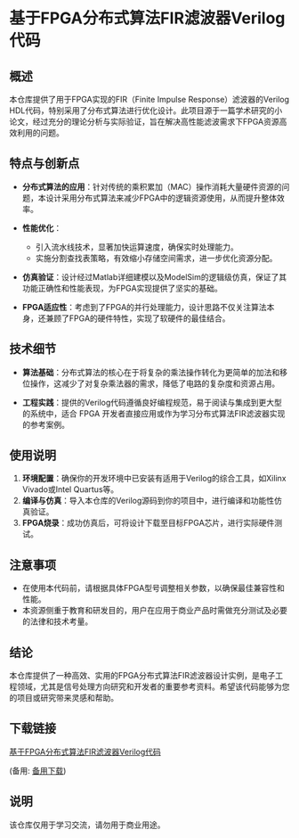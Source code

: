 # 基于FPGA分布式算法FIR滤波器Verilog代码

## 概述

本仓库提供了用于FPGA实现的FIR（Finite Impulse Response）滤波器的Verilog HDL代码，特别采用了分布式算法进行优化设计。此项目源于一篇学术研究的小论文，经过充分的理论分析与实际验证，旨在解决高性能滤波需求下FPGA资源高效利用的问题。

## 特点与创新点

- **分布式算法的应用**：针对传统的乘积累加（MAC）操作消耗大量硬件资源的问题，本设计采用分布式算法来减少FPGA中的逻辑资源使用，从而提升整体效率。
  
- **性能优化**：
    - 引入流水线技术，显著加快运算速度，确保实时处理能力。
    - 实施分割查找表策略，有效缩小存储空间需求，进一步优化资源分配。

- **仿真验证**：设计经过Matlab详细建模以及ModelSim的逻辑级仿真，保证了其功能正确性和性能表现，为FPGA实现提供了坚实的基础。

- **FPGA适应性**：考虑到了FPGA的并行处理能力，设计思路不仅关注算法本身，还兼顾了FPGA的硬件特性，实现了软硬件的最佳结合。

## 技术细节

- **算法基础**：分布式算法的核心在于将复杂的乘法操作转化为更简单的加法和移位操作，这减少了对复杂乘法器的需求，降低了电路的复杂度和资源占用。
  
- **工程实践**：提供的Verilog代码遵循良好编程规范，易于阅读与集成到更大型的系统中，适合 FPGA 开发者直接应用或作为学习分布式算法FIR滤波器实现的参考案例。

## 使用说明

1. **环境配置**：确保你的开发环境中已安装有适用于Verilog的综合工具，如Xilinx Vivado或Intel Quartus等。
2. **编译与仿真**：导入本仓库的Verilog源码到你的项目中，进行编译和功能性仿真验证。
3. **FPGA烧录**：成功仿真后，可将设计下载至目标FPGA芯片，进行实际硬件测试。

## 注意事项

- 在使用本代码前，请根据具体FPGA型号调整相关参数，以确保最佳兼容性和性能。
- 本资源侧重于教育和研发目的，用户在应用于商业产品时需做充分测试及必要的法律和技术考量。

## 结论

本仓库提供了一种高效、实用的FPGA分布式算法FIR滤波器设计实例，是电子工程领域，尤其是信号处理方向研究和开发者的重要参考资料。希望该代码能够为您的项目或研究带来灵感和帮助。

## 下载链接
[基于FPGA分布式算法FIR滤波器Verilog代码](https://pan.quark.cn/s/68f2e692e0e6) 

(备用: [备用下载](https://pan.baidu.com/s/11N22KMmGxcwTgddHyokZdw?pwd=1234))

## 说明

该仓库仅用于学习交流，请勿用于商业用途。
